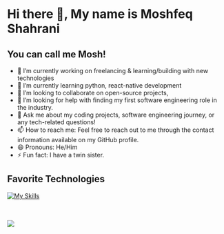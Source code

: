 # Hi there 👋, My name is Moshfeq Shahrani
## You can call me Mosh!




- 🔭 I’m currently working on freelancing & learning/building with new technologies
- 🌱 I’m currently learning python, react-native development
- 👯 I’m looking to collaborate on open-source projects, 
- 🤔 I’m looking for help with finding my first software engineering role in the industry.
- 💬 Ask me about my coding projects, software engineering journey, or any tech-related questions!
- 📫 How to reach me: Feel free to reach out to me through the contact information available on my GitHub profile.
- 😄 Pronouns: He/Him
- ⚡ Fun fact: I have a twin sister.


## Favorite Technologies
[![My Skills](https://skillicons.dev/icons?i=js,html,css,python,postgres,mysql,mongodb,aws,react,bootstrap,nextjs,django,&perline=4&theme=dark)](https://skillicons.dev)

<br></br>
<img src="https://github-readme-stats.vercel.app/api?username=moshahrani&show_icons=true"/>






